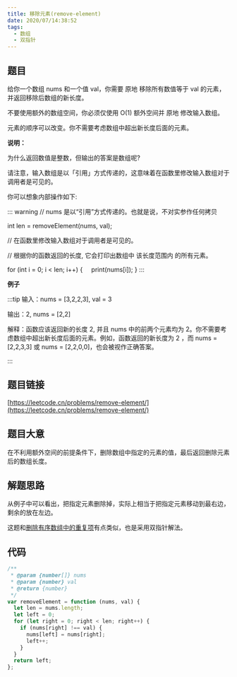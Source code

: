 ```yaml
---
title: 移除元素(remove-element)
date: 2020/07/14:38:52
tags:
  - 数组
  - 双指针
---
```


## 题目

给你一个数组 nums 和一个值 val，你需要 原地 移除所有数值等于 val 的元素，并返回移除后数组的新长度。

不要使用额外的数组空间，你必须仅使用 O(1) 额外空间并 原地 修改输入数组。

元素的顺序可以改变。你不需要考虑数组中超出新长度后面的元素。

**说明：**

为什么返回数值是整数，但输出的答案是数组呢?

请注意，输入数组是以「引用」方式传递的，这意味着在函数里修改输入数组对于调用者是可见的。

你可以想象内部操作如下:

::: warning
// nums 是以“引用”方式传递的。也就是说，不对实参作任何拷贝

int len = removeElement(nums, val);

// 在函数里修改输入数组对于调用者是可见的。

// 根据你的函数返回的长度, 它会打印出数组中 该长度范围内 的所有元素。

for (int i = 0; i < len; i++) {
      print(nums[i]);
}
:::

**例子**

:::tip
输入：nums = [3,2,2,3], val = 3

输出：2, nums = [2,2]

解释：函数应该返回新的长度 2, 并且 nums 中的前两个元素均为 2。你不需要考虑数组中超出新长度后面的元素。例如，函数返回的新长度为 2 ，而 nums = [2,2,3,3] 或 nums = [2,2,0,0]，也会被视作正确答案。

:::
## 题目链接

[https://leetcode.cn/problems/remove-element/](https://leetcode.cn/problems/remove-element/)

## 题目大意

在不利用额外空间的前提条件下，删除数组中指定的元素的值，最后返回删除元素后的数组长度。

## 解题思路

从例子中可以看出，把指定元素删除掉，实际上相当于把指定元素移动到最右边，剩余的放在左边。

这题和[删除有序数组中的重复项](26.remove-duplicates-from-sorted-array.md)有点类似，也是采用双指针解法。



## 代码

```javascript
/**
 * @param {number[]} nums
 * @param {number} val
 * @return {number}
 */
var removeElement = function (nums, val) {
  let len = nums.length;
  let left = 0;
  for (let right = 0; right < len; right++) {
    if (nums[right] !== val) {
      nums[left] = nums[right];
      left++;
    }
  }
  return left;
};
```